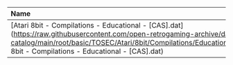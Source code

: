 |Name|Size|
|:---|---:|
|[Atari 8bit - Compilations - Educational - [CAS].dat](https://raw.githubusercontent.com/open-retrogaming-archive/dat-catalog/main/root/basic/TOSEC/Atari/8bit/Compilations/Educational/[CAS]/Atari 8bit - Compilations - Educational - [CAS].dat)|3687|

